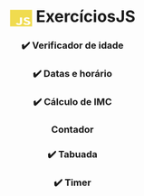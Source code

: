 <div align="center">
<h1> <img align="center" alt="Hashimoto-JS" height="30" width="40" src="https://raw.githubusercontent.com/devicons/devicon/master/icons/javascript/javascript-plain.svg"> ExercíciosJS
<h3> ✔️ Verificador de idade
<h3> ✔️ Datas e horário
<h3> ✔️ Cálculo de IMC
<h3>     Contador
<h3> ✔️ Tabuada
<h3> ✔️ Timer
</div>
